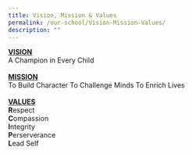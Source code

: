 ```yaml
---
title: Vision, Mission & Values
permalink: /our-school/Vision-Mission-Values/
description: ""
---
```

<u><b>VISION</b></u><br>
A Champion in Every Child
<br><br>
<u><b>MISSION</b></u><br>
To Build Character
To Challenge Minds
To Enrich Lives<br><br>
<u><b>VALUES</b></u><br>
**R**espect<br>
**C**ompassion<br>
**I**ntegrity <br>
**P**erserverance<br>
**L**ead Self


